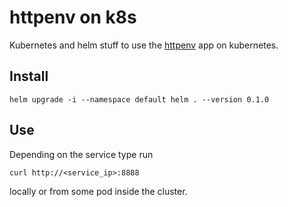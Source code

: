 # httpenv on k8s

Kubernetes and helm stuff to use the [httpenv](https://hub.docker.com/r/bretfisher/httpenv) app on kubernetes.

## Install

```shell
helm upgrade -i --namespace default helm . --version 0.1.0
```

## Use

Depending on the service type run

```shell
curl http://<service_ip>:8888
```

locally or from some pod inside the cluster.